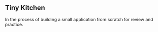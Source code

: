 ## Tiny Kitchen
In the process of building a small application from scratch for review and practice.
